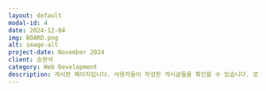 ```yaml
---
layout: default
modal-id: 4
date: 2024-12-04
img: BOARD.png
alt: image-alt
project-date: November 2024
client: 송현석
category: Web Development
description: 게시판 페이지입니다. 사용자들이 작성한 게시글들을 확인할 수 있습니다. 로그인 후 게시글 작성이 가능하며 작성한 게시글은 DB에 저장됩니다.
---
```

